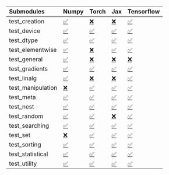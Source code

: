 | Submodules        | Numpy                                                                                                                           | Torch                                                                                                                           | Jax                                                                                                                             | Tensorflow                                                                                                                      |
|:------------------|:--------------------------------------------------------------------------------------------------------------------------------|:--------------------------------------------------------------------------------------------------------------------------------|:--------------------------------------------------------------------------------------------------------------------------------|:--------------------------------------------------------------------------------------------------------------------------------|
| test_creation     | <a href="https://github.com/unifyai/ivy/runs/8075944422?check_suite_focus=true" rel="noopener noreferrer" target="_blank">✅</a> | <a href="https://github.com/unifyai/ivy/runs/8075946699?check_suite_focus=true" rel="noopener noreferrer" target="_blank">❌</a> | <a href="https://github.com/unifyai/ivy/runs/8075948854?check_suite_focus=true" rel="noopener noreferrer" target="_blank">❌</a> | <a href="https://github.com/unifyai/ivy/runs/8075951005?check_suite_focus=true" rel="noopener noreferrer" target="_blank">✅</a> |
| test_device       | <a href="https://github.com/unifyai/ivy/runs/8075944571?check_suite_focus=true" rel="noopener noreferrer" target="_blank">✅</a> | <a href="https://github.com/unifyai/ivy/runs/8075946824?check_suite_focus=true" rel="noopener noreferrer" target="_blank">✅</a> | <a href="https://github.com/unifyai/ivy/runs/8075948988?check_suite_focus=true" rel="noopener noreferrer" target="_blank">✅</a> | <a href="https://github.com/unifyai/ivy/runs/8075951129?check_suite_focus=true" rel="noopener noreferrer" target="_blank">✅</a> |
| test_dtype        | <a href="https://github.com/unifyai/ivy/runs/8075944720?check_suite_focus=true" rel="noopener noreferrer" target="_blank">✅</a> | <a href="https://github.com/unifyai/ivy/runs/8075947005?check_suite_focus=true" rel="noopener noreferrer" target="_blank">✅</a> | <a href="https://github.com/unifyai/ivy/runs/8075949102?check_suite_focus=true" rel="noopener noreferrer" target="_blank">✅</a> | <a href="https://github.com/unifyai/ivy/runs/8075951246?check_suite_focus=true" rel="noopener noreferrer" target="_blank">✅</a> |
| test_elementwise  | <a href="https://github.com/unifyai/ivy/runs/8075944891?check_suite_focus=true" rel="noopener noreferrer" target="_blank">✅</a> | <a href="https://github.com/unifyai/ivy/runs/8075947157?check_suite_focus=true" rel="noopener noreferrer" target="_blank">❌</a> | <a href="https://github.com/unifyai/ivy/runs/8075949221?check_suite_focus=true" rel="noopener noreferrer" target="_blank">✅</a> | <a href="https://github.com/unifyai/ivy/runs/8075951362?check_suite_focus=true" rel="noopener noreferrer" target="_blank">✅</a> |
| test_general      | <a href="https://github.com/unifyai/ivy/runs/8075945000?check_suite_focus=true" rel="noopener noreferrer" target="_blank">✅</a> | <a href="https://github.com/unifyai/ivy/runs/8075947276?check_suite_focus=true" rel="noopener noreferrer" target="_blank">❌</a> | <a href="https://github.com/unifyai/ivy/runs/8075949340?check_suite_focus=true" rel="noopener noreferrer" target="_blank">❌</a> | <a href="https://github.com/unifyai/ivy/runs/8075951486?check_suite_focus=true" rel="noopener noreferrer" target="_blank">❌</a> |
| test_gradients    | <a href="https://github.com/unifyai/ivy/runs/8075945122?check_suite_focus=true" rel="noopener noreferrer" target="_blank">✅</a> | <a href="https://github.com/unifyai/ivy/runs/8075947415?check_suite_focus=true" rel="noopener noreferrer" target="_blank">✅</a> | <a href="https://github.com/unifyai/ivy/runs/8075949512?check_suite_focus=true" rel="noopener noreferrer" target="_blank">✅</a> | <a href="https://github.com/unifyai/ivy/runs/8075951600?check_suite_focus=true" rel="noopener noreferrer" target="_blank">✅</a> |
| test_linalg       | <a href="https://github.com/unifyai/ivy/runs/8075945275?check_suite_focus=true" rel="noopener noreferrer" target="_blank">✅</a> | <a href="https://github.com/unifyai/ivy/runs/8075947576?check_suite_focus=true" rel="noopener noreferrer" target="_blank">❌</a> | <a href="https://github.com/unifyai/ivy/runs/8075949665?check_suite_focus=true" rel="noopener noreferrer" target="_blank">❌</a> | <a href="https://github.com/unifyai/ivy/runs/8075951715?check_suite_focus=true" rel="noopener noreferrer" target="_blank">✅</a> |
| test_manipulation | <a href="https://github.com/unifyai/ivy/runs/8075945429?check_suite_focus=true" rel="noopener noreferrer" target="_blank">❌</a> | <a href="https://github.com/unifyai/ivy/runs/8075947724?check_suite_focus=true" rel="noopener noreferrer" target="_blank">✅</a> | <a href="https://github.com/unifyai/ivy/runs/8075949804?check_suite_focus=true" rel="noopener noreferrer" target="_blank">✅</a> | <a href="https://github.com/unifyai/ivy/runs/8075951827?check_suite_focus=true" rel="noopener noreferrer" target="_blank">✅</a> |
| test_meta         | <a href="https://github.com/unifyai/ivy/runs/8075945632?check_suite_focus=true" rel="noopener noreferrer" target="_blank">✅</a> | <a href="https://github.com/unifyai/ivy/runs/8075947831?check_suite_focus=true" rel="noopener noreferrer" target="_blank">✅</a> | <a href="https://github.com/unifyai/ivy/runs/8075949946?check_suite_focus=true" rel="noopener noreferrer" target="_blank">✅</a> | <a href="https://github.com/unifyai/ivy/runs/8075951940?check_suite_focus=true" rel="noopener noreferrer" target="_blank">✅</a> |
| test_nest         | <a href="https://github.com/unifyai/ivy/runs/8075945784?check_suite_focus=true" rel="noopener noreferrer" target="_blank">✅</a> | <a href="https://github.com/unifyai/ivy/runs/8075947964?check_suite_focus=true" rel="noopener noreferrer" target="_blank">✅</a> | <a href="https://github.com/unifyai/ivy/runs/8075950079?check_suite_focus=true" rel="noopener noreferrer" target="_blank">✅</a> | <a href="https://github.com/unifyai/ivy/runs/8075952035?check_suite_focus=true" rel="noopener noreferrer" target="_blank">✅</a> |
| test_random       | <a href="https://github.com/unifyai/ivy/runs/8075945921?check_suite_focus=true" rel="noopener noreferrer" target="_blank">✅</a> | <a href="https://github.com/unifyai/ivy/runs/8075948125?check_suite_focus=true" rel="noopener noreferrer" target="_blank">✅</a> | <a href="https://github.com/unifyai/ivy/runs/8075950209?check_suite_focus=true" rel="noopener noreferrer" target="_blank">❌</a> | <a href="https://github.com/unifyai/ivy/runs/8075952148?check_suite_focus=true" rel="noopener noreferrer" target="_blank">✅</a> |
| test_searching    | <a href="https://github.com/unifyai/ivy/runs/8075946034?check_suite_focus=true" rel="noopener noreferrer" target="_blank">✅</a> | <a href="https://github.com/unifyai/ivy/runs/8075948235?check_suite_focus=true" rel="noopener noreferrer" target="_blank">✅</a> | <a href="https://github.com/unifyai/ivy/runs/8075950328?check_suite_focus=true" rel="noopener noreferrer" target="_blank">✅</a> | <a href="https://github.com/unifyai/ivy/runs/8075952242?check_suite_focus=true" rel="noopener noreferrer" target="_blank">✅</a> |
| test_set          | <a href="https://github.com/unifyai/ivy/runs/8075946174?check_suite_focus=true" rel="noopener noreferrer" target="_blank">❌</a> | <a href="https://github.com/unifyai/ivy/runs/8075948356?check_suite_focus=true" rel="noopener noreferrer" target="_blank">✅</a> | <a href="https://github.com/unifyai/ivy/runs/8075950446?check_suite_focus=true" rel="noopener noreferrer" target="_blank">✅</a> | <a href="https://github.com/unifyai/ivy/runs/8075952342?check_suite_focus=true" rel="noopener noreferrer" target="_blank">✅</a> |
| test_sorting      | <a href="https://github.com/unifyai/ivy/runs/8075946326?check_suite_focus=true" rel="noopener noreferrer" target="_blank">✅</a> | <a href="https://github.com/unifyai/ivy/runs/8075948476?check_suite_focus=true" rel="noopener noreferrer" target="_blank">✅</a> | <a href="https://github.com/unifyai/ivy/runs/8075950588?check_suite_focus=true" rel="noopener noreferrer" target="_blank">✅</a> | <a href="https://github.com/unifyai/ivy/runs/8075952453?check_suite_focus=true" rel="noopener noreferrer" target="_blank">✅</a> |
| test_statistical  | <a href="https://github.com/unifyai/ivy/runs/8075946439?check_suite_focus=true" rel="noopener noreferrer" target="_blank">✅</a> | <a href="https://github.com/unifyai/ivy/runs/8075948611?check_suite_focus=true" rel="noopener noreferrer" target="_blank">✅</a> | <a href="https://github.com/unifyai/ivy/runs/8075950705?check_suite_focus=true" rel="noopener noreferrer" target="_blank">✅</a> | <a href="https://github.com/unifyai/ivy/runs/8075952596?check_suite_focus=true" rel="noopener noreferrer" target="_blank">✅</a> |
| test_utility      | <a href="https://github.com/unifyai/ivy/runs/8075946567?check_suite_focus=true" rel="noopener noreferrer" target="_blank">✅</a> | <a href="https://github.com/unifyai/ivy/runs/8075948742?check_suite_focus=true" rel="noopener noreferrer" target="_blank">✅</a> | <a href="https://github.com/unifyai/ivy/runs/8075950876?check_suite_focus=true" rel="noopener noreferrer" target="_blank">✅</a> | <a href="https://github.com/unifyai/ivy/runs/8075952702?check_suite_focus=true" rel="noopener noreferrer" target="_blank">✅</a> |